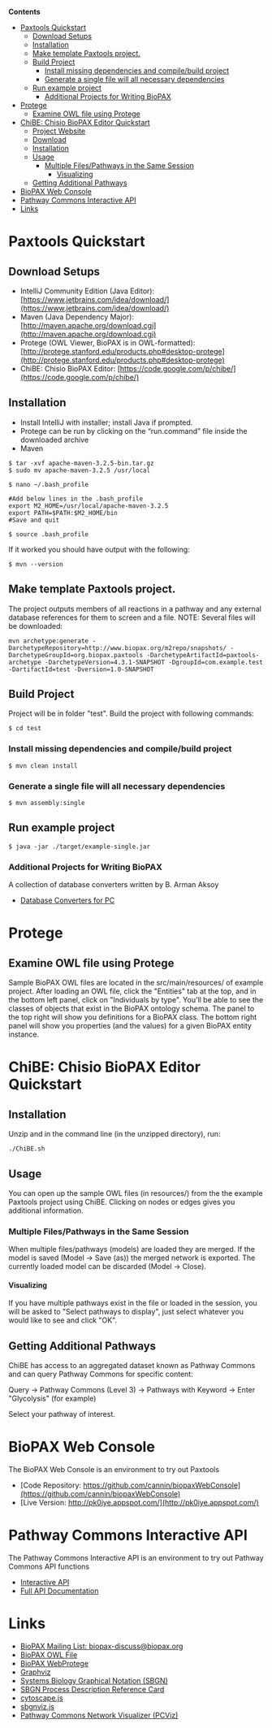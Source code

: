 <!-- START doctoc generated TOC please keep comment here to allow auto update -->
<!-- DON'T EDIT THIS SECTION, INSTEAD RE-RUN doctoc TO UPDATE -->
**Contents**

- [Paxtools Quickstart](#paxtools-quickstart)
  - [Download Setups](#download-setups)
  - [Installation](#installation)
  - [Make template Paxtools project.](#make-template-paxtools-project)
  - [Build Project](#build-project)
    - [Install missing dependencies and compile/build project](#install-missing-dependencies-and-compilebuild-project)
    - [Generate a single file will all necessary dependencies](#generate-a-single-file-will-all-necessary-dependencies)
  - [Run example project](#run-example-project)
    - [Additional Projects for Writing BioPAX](#additional-projects-for-writing-biopax)
- [Protege](#protege)
  - [Examine OWL file using Protege](#examine-owl-file-using-protege)
- [ChiBE: Chisio BioPAX Editor Quickstart](#chibe-chisio-biopax-editor-quickstart)
  - [Project Website](#project-website)
  - [Download](#download)
  - [Installation](#installation-1)
  - [Usage](#usage)
    - [Multiple Files/Pathways in the Same Session](#multiple-filespathways-in-the-same-session)
      - [Visualizing](#visualizing)
  - [Getting Additional Pathways](#getting-additional-pathways)
- [BioPAX Web Console](#biopax-web-console)
- [Pathway Commons Interactive API](#pathway-commons-interactive-api)
- [Links](#links)

<!-- END doctoc generated TOC please keep comment here to allow auto update -->

# Paxtools Quickstart

## Download Setups

* IntelliJ Community Edition (Java Editor): [https://www.jetbrains.com/idea/download/](https://www.jetbrains.com/idea/download/)
* Maven (Java Dependency Major): [http://maven.apache.org/download.cgi](http://maven.apache.org/download.cgi)
* Protege (OWL Viewer, BioPAX is in OWL-formatted): [http://protege.stanford.edu/products.php#desktop-protege](http://protege.stanford.edu/products.php#desktop-protege)
* ChiBE: Chisio BioPAX Editor: [https://code.google.com/p/chibe/](https://code.google.com/p/chibe/)

## Installation

* Install IntelliJ with installer; install Java if prompted.
* Protege can be run by clicking on the “run.command” file inside the downloaded archive
* Maven 

```
$ tar -xvf apache-maven-3.2.5-bin.tar.gz
$ sudo mv apache-maven-3.2.5 /usr/local

$ nano ~/.bash_profile

#Add below lines in the .bash_profile
export M2_HOME=/usr/local/apache-maven-3.2.5
export PATH=$PATH:$M2_HOME/bin
#Save and quit

$ source .bash_profile 
```

If it worked you should have output with the following: 

```
$ mvn --version
```

## Make template Paxtools project. 

The project outputs members of all reactions in a pathway and any external database references for them to screen and a file. NOTE: Several files will be downloaded: 

```
mvn archetype:generate -DarchetypeRepository=http://www.biopax.org/m2repo/snapshots/ -DarchetypeGroupId=org.biopax.paxtools -DarchetypeArtifactId=paxtools-archetype -DarchetypeVersion=4.3.1-SNAPSHOT -DgroupId=com.example.test -DartifactId=test -Dversion=1.0-SNAPSHOT
```

## Build Project

Project will be in folder "test". Build the project with following commands: 
```
$ cd test
```

### Install missing dependencies and compile/build project
```
$ mvn clean install
```

### Generate a single file will all necessary dependencies
```
$ mvn assembly:single
```

## Run example project
```
$ java -jar ./target/example-single.jar
```

### Additional Projects for Writing BioPAX

A collection of database converters written by B. Arman Aksoy

* [Database Converters for PC](https://bitbucket.org/armish/gsoc14)

# Protege

## Examine OWL file using Protege

Sample BioPAX OWL files are located in the src/main/resources/ of example project. After loading an OWL file, click the "Entities" tab at the top, and in the bottom left panel, click on "Individuals by type". You'll be able to see the classes of objects that exist in the BioPAX ontology schema. The panel to the top right will show you definitions for a BioPAX class. The bottom right panel will show you properties (and the values) for a given BioPAX entity instance. 

# ChiBE: Chisio BioPAX Editor Quickstart

## Installation 
Unzip and in the command line (in the unzipped directory), run: 

```
./ChiBE.sh
```

## Usage 

You can open up the sample OWL files (in resources/) from the the example Paxtools project using ChiBE. Clicking on nodes or edges gives you additional information. 

### Multiple Files/Pathways in the Same Session
When multiple files/pathways (models) are loaded they are merged. If the model is saved (Model -> Save (as)) the merged network is exported. The currently loaded model can be discarded (Model -> Close).

#### Visualizing
If you have multiple pathways exist in the file or loaded in the session, you will be asked to "Select pathways to display", just select whatever you would like to see and click "OK". 

## Getting Additional Pathways

ChiBE has access to an aggregated dataset known as Pathway Commons and can query Pathway Commons for specific content:

Query -> Pathway Commons (Level 3) -> Pathways with Keyword -> Enter "Glycolysis" (for example) 

Select your pathway of interest. 

# BioPAX Web Console

The BioPAX Web Console is an environment to try out Paxtools

* [Code Repository: https://github.com/cannin/biopaxWebConsole](https://github.com/cannin/biopaxWebConsole)
* [Live Version: http://pk0iye.appspot.com/](http://pk0iye.appspot.com/)

# Pathway Commons Interactive API 

The Pathway Commons Interactive API is an environment to try out Pathway Commons API functions

* [Interactive API](http://sanderlab.org/pcapi)
* [Full API Documentation](http://www.pathwaycommons.org/pc2/)

# Links 
* [BioPAX Mailing List: biopax-discuss@biopax.org](mailto:biopax-discuss@biopax.org)
* [BioPAX OWL File](http://www.biopax.org/release/biopax-level3.owl)
* [BioPAX WebProtege](http://biopax.baderlab.org/webprotege/)
* [Graphviz](http://www.graphviz.org/)
* [Systems Biology Graphical Notation (SBGN)](http://www.sbgn.org/)
* [SBGN Process Description Reference Card](http://www.nature.com/nprot/journal/v7/n3/images/nprot.2012.002-F2.jpg)
* [cytoscape.js](http://js.cytoscape.org/) 
* [sbgnviz.js](https://github.com/PathwayCommons/sbgnviz-js)
* [Pathway Commons Network Visualizer (PCViz)](http://www.pathwaycommons.org/pcviz/)



